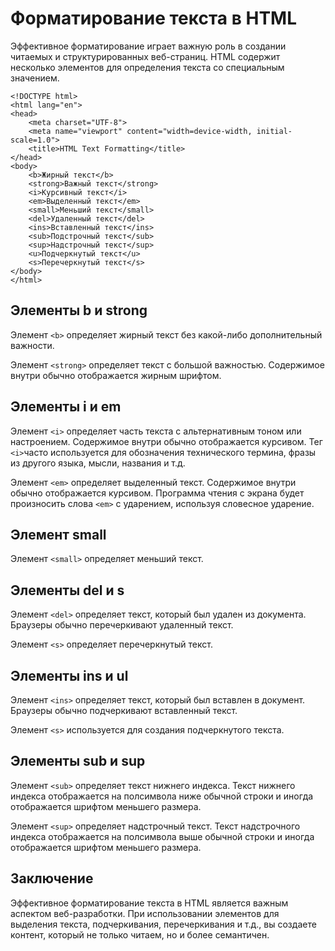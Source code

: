 # Форматирование текста в HTML

Эффективное форматирование играет важную роль в создании читаемых и структурированных веб-страниц. HTML содержит несколько элементов для определения текста со специальным значением.

```
<!DOCTYPE html>
<html lang="en">
<head>
    <meta charset="UTF-8">
    <meta name="viewport" content="width=device-width, initial-scale=1.0">
    <title>HTML Text Formatting</title>
</head>
<body>
    <b>Жирный текст</b>
    <strong>Важный текст</strong>
    <i>Курсивный текст</i>
    <em>Выделенный текст</em>
    <small>Меньший текст</small>
    <del>Удаленный текст</del>
    <ins>Вставленный текст</ins>
    <sub>Подстрочный текст</sub>
    <sup>Надстрочный текст</sup>
    <u>Подчеркнутый текст</u>
    <s>Перечеркнутый текст</s>
</body>
</html>
```

## Элементы b и strong

Элемент ``<b>`` определяет жирный текст без какой-либо дополнительный важности.

Элемент ``<strong>`` определяет текст с большой важностью. Содержимое внутри обычно отображается жирным шрифтом.

## Элементы i и em

Элемент ``<i>`` определяет часть текста с альтернативным тоном или настроением. Содержимое внутри обычно отображается курсивом. Тег ``<i>``часто используется для обозначения технического термина, фразы из другого языка, мысли, названия и т.д.

Элемент ``<em>`` определяет выделенный текст. Содержимое внутри обычно отображается курсивом. Программа чтения с экрана будет произносить слова ``<em>`` с ударением, используя словесное ударение.

## Элемент small

Элемент ``<small>`` определяет меньший текст.

## Элементы del и s

Элемент ``<del>`` определяет текст, который был удален из документа. Браузеры обычно перечеркивают удаленный текст.

Элемент ``<s>`` определяет перечеркнутый текст.

## Элементы ins и ul

Элемент ``<ins>`` определяет текст, который был вставлен в документ. Браузеры обычно подчеркивают вставленный текст.

Элемент ``<s>`` используется для создания подчеркнутого текста.

## Элементы sub и sup

Элемент ``<sub>`` определяет текст нижнего индекса. Текст нижнего индекса отображается на полсимвола ниже обычной строки и иногда отображается шрифтом меньшего размера.

Элемент ``<sup>`` определяет надстрочный текст. Текст надстрочного индекса отображается на полсимвола выше обычной строки и иногда отображается шрифтом меньшего размера.

## Заключение

Эффективное форматирование текста в HTML является важным аспектом веб-разработки. При использовании элементов для выделения текста, подчеркивания, перечеркивания и т.д., вы создаете контент, который не только читаем, но и более семантичен.